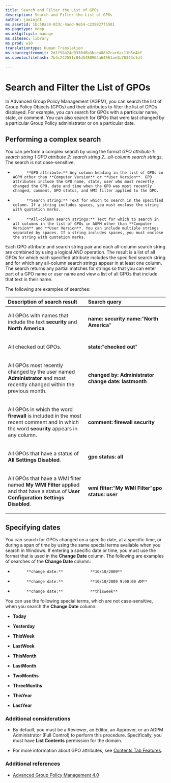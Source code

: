 ```yaml
---
title: Search and Filter the List of GPOs
description: Search and Filter the List of GPOs
author: jamiejdt
ms.assetid: 1bc58a38-033c-4aed-9eb4-c239827f5501
ms.pagetype: mdop
ms.mktglfcycl: manage
ms.sitesec: library
ms.prod: w10
translationtype: Human Translation
ms.sourcegitcommit: 2d1f98a24d9330d6b3bce488b2cac6ac11b5e4bf
ms.openlocfilehash: 7b4c242551c04d5480964a64961ae1b78343c1d4

---
```



# Search and Filter the List of GPOs


In Advanced Group Policy Management (AGPM), you can search the list of Group Policy Objects (GPOs) and their attributes to filter the list of GPOs displayed. For example, you can search for GPOs with a particular name, state, or comment. You can also search for GPOs that were last changed by a particular Group Policy administrator or on a particular date.

## Performing a complex search


You can perform a complex search by using the format *GPO attribute 1: search string 1 GPO attribute 2: search string 2…all-column search strings*. The search is not case-sensitive.

-   
            **GPO attribute:** Any column heading in the list of GPOs in AGPM other than **Computer Version** or **User Version**. GPO attributes include the GPO name, state, user who most recently changed the GPO, date and time when the GPO was most recently changed, comment, GPO status, and WMI filter applied to the GPO.

-   
            **Search string:** Text for which to search in the specified column. If a string includes spaces, you must enclose the string with quotation marks.

-   
            **All-column search strings:** Text for which to search in all columns in the list of GPOs in AGPM other than **Computer Version** and **User Version**. You can include multiple strings separated by spaces. If a string includes spaces, you must enclose the string with quotation marks.

Each GPO attribute and search string pair and each all-column search string are combined by using a logical AND operation. The result is a list of all GPOs for which each specified attribute includes the specified search string and for which any all-column search strings appear in at least one column. The search returns any partial matches for strings so that you can enter part of a GPO name or user name and view a list of all GPOs that include that text in their name.

The following are examples of searches:

<table>
<colgroup>
<col width="50%" />
<col width="50%" />
</colgroup>
<thead>
<tr class="header">
<th align="left">Description of search result</th>
<th align="left">Search query</th>
</tr>
</thead>
<tbody>
<tr class="odd">
<td align="left"><p>All GPOs with names that include the text <strong>security</strong> and <strong>North America</strong>.</p></td>
<td align="left"><p><strong>name:</strong> <strong>security</strong> <strong>name:</strong>&quot;<strong>North America</strong>&quot;</p></td>
</tr>
<tr class="even">
<td align="left"><p>All checked out GPOs.</p></td>
<td align="left"><p><strong>state:</strong>&quot;<strong>checked out</strong>&quot;</p></td>
</tr>
<tr class="odd">
<td align="left"><p>All GPOs most recently changed by the user named <strong>Administrator</strong> and most recently changed within the previous month.</p></td>
<td align="left"><p><strong>changed by:</strong> <strong>Administrator</strong> <strong>change date:</strong> <strong>lastmonth</strong></p></td>
</tr>
<tr class="even">
<td align="left"><p>All GPOs in which the word <strong>firewall</strong> is included in the most recent comment and in which the word <strong>security</strong> appears in any column.</p></td>
<td align="left"><p><strong>comment:</strong> <strong>firewall</strong> <strong>security</strong></p></td>
</tr>
<tr class="odd">
<td align="left"><p>All GPOs that have a status of <strong>All Settings Disabled</strong>.</p></td>
<td align="left"><p><strong>gpo status:</strong> <strong>all</strong></p></td>
</tr>
<tr class="even">
<td align="left"><p>All GPOs that have a WMI filter named <strong>My WMI Filter</strong> applied and that have a status of <strong>User Configuration Settings Disabled</strong>.</p></td>
<td align="left"><p><strong>wmi filter:</strong>&quot;<strong>My WMI Filter</strong>&quot;<strong>gpo status:</strong> <strong>user</strong></p></td>
</tr>
</tbody>
</table>

 

## Specifying dates


You can search for GPOs changed on a specific date, at a specific time, or during a span of time by using the same special terms available when you search in Windows. If entering a specific date or time, you must use the format that is used in the **Change Date** column. The following are examples of searches of the **Change Date** column:

-   
            **change date:**            **10/10/2009**
          

-   
            **change date:**            **10/10/2009 9:00:00 AM**
          

-   
            **change date:**            **thisweek**
          

You can use the following special terms, which are not case-sensitive, when you search the **Change Date** column:

-   **Today**

-   **Yesterday**

-   **ThisWeek**

-   **LastWeek**

-   **ThisMonth**

-   **LastMonth**

-   **TwoMonths**

-   **ThreeMonths**

-   **ThisYear**

-   **LastYear**

### Additional considerations

-   By default, you must be a Reviewer, an Editor, an Approver, or an AGPM Administrator (Full Control) to perform this procedure. Specifically, you must have **List Contents** permission for the domain.

-   For more information about GPO attributes, see [Contents Tab Features](contents-tab-features-agpm40.md).

### Additional references

-   [Advanced Group Policy Management 4.0](advanced-group-policy-management-40.md)

 

 








<!--HONumber=Jun16_HO4-->


